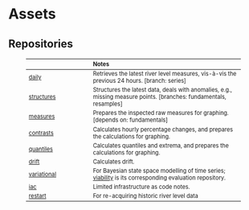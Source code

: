 # Assets

## Repositories

<table style="width: 85%; margin-left: 35px; vertical-align: top; font-size: .7rem;">
  <colgroup>
      <col span="1" style="width: 18.5%;">
      <col span="1" style="width: 43.5%;">
  </colgroup>
  <thead><tr style="text-align: left"><th>&nbsp;</th><th>Notes</th></tr></thead>
  <tr><td><a href="https://github.com/repatterning/daily" target="_blank">daily</a></td>
      <td>Retrieves the latest river level measures, vis-à-vis the previous 24 hours. [branch: series]</td></tr>
  <tr>
    <td><a href="https://github.com/repatterning/structures" target="_blank">structures</a></td>
    <td>Structures the latest data, deals with anomalies, e.g., missing measure points. [branches: fundamentals, resamples]</td></tr>
  <tr>
    <td><a href="https://github.com/repatterning/measures" target="_blank">measures</a></td>
    <td>Prepares the inspected raw measures for graphing. [depends on: fundamentals]</td></tr>
  <tr><td><a href="https://github.com/repatterning/contrasts" target="_blank">contrasts</a></td>
      <td>Calculates hourly percentage changes, and prepares the calculations for graphing.</td></tr>
  <tr><td><a href="https://github.com/repatterning/quantiles" target="_blank">quantiles</a></td>
      <td>Calculates quantiles and extrema, and prepares the calculations for graphing.</td></tr>
  <tr><td><a href="https://github.com/repatterning/drift" target="_blank">drift</a></td>
      <td>Calculates drift.</td></tr>
  <tr><td><a href="https://github.com/repatterning/variational" target="_blank">variational</a></td>
      <td>For Bayesian state space modelling of time series; <a href="https://github.com/repatterning/viability" target="_blank">viability</a> is its  corresponding evaluation repository.</td></tr>
  <tr><td><a href="https://github.com/repatterning/iac" target="_blank">iac</a></td>
      <td>Limited infrastructure as code notes.</td></tr>
  <tr><td><a href="https://github.com/repatterning/restart" target="_blank">restart</a></td>
      <td>For re-acquiring historic river level data</td></tr>
</table>

<br>
<br>

<br>
<br>

<br>
<br>

<br>
<br>
